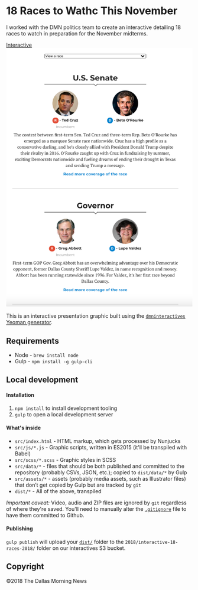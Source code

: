 # 18 Races to Wathc This November 

I worked with the DMN politics team to create an interactive detailing 18 races to watch in preparation for the November midterms.  

[Interactive](https://interactives.dallasnews.com/2018/18-races-in-2018/)
![18races](https://github.com/alma19/dmnprojects/blob/master/interactive_nov18_races-master/18races.png?raw=true)



This is an interactive presentation graphic built using the [`dmninteractives` Yeoman generator](https://github.com/DallasMorningNews/generator-dmninteractives).

## Requirements

- Node - `brew install node`
- Gulp - `npm install -g gulp-cli`

## Local development

#### Installation

1. `npm install` to install development tooling
2. `gulp` to open a local development server

#### What's inside

- `src/index.html` - HTML markup, which gets processed by Nunjucks
- `src/js/*.js` - Graphic scripts, written in ES2015 (it'll be transpiled with Babel)
- `src/scss/*.scss` - Graphic styles in SCSS
- `src/data/*` - files that should be both published and committed to the repository (probably CSVs, JSON, etc.); copied to `dist/data/*` by Gulp
- `src/assets/*` - assets (probably media assets, such as Illustrator files) that don’t get copied by Gulp but are tracked by `git`
- `dist/*` - All of the above, transpiled

_Important caveat:_ Video, audio and ZIP files are ignored by `git` regardless of where they're saved. You'll need to manually alter the [`.gitignore`](.gitignore) file to have them committed to Github.

#### Publishing

`gulp publish` will upload your [`dist/`](dist/) folder to the `2018/interactive-18-races-2018/` folder on our interactives S3 bucket.

## Copyright

&copy;2018 The Dallas Morning News
